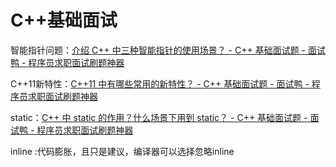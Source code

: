# C++基础面试

智能指针问题：[介绍 C++ 中三种智能指针的使用场景？ - C++ 基础面试题 - 面试鸭 - 程序员求职面试刷题神器](https://www.mianshiya.com/bank/1810642495797854209/question/1810650874444263425)

C++11新特性：[C++11 中有哪些常用的新特性？ - C++ 基础面试题 - 面试鸭 - 程序员求职面试刷题神器](https://www.mianshiya.com/bank/1810642495797854209/question/1810650874519760898)

static：[C++ 中 static 的作用？什么场景下用到 static？ - C++ 基础面试题 - 面试鸭 - 程序员求职面试刷题神器](https://www.mianshiya.com/bank/1810642495797854209/question/1810650874599452674)

inline :代码膨胀，且只是建议，编译器可以选择忽略inline